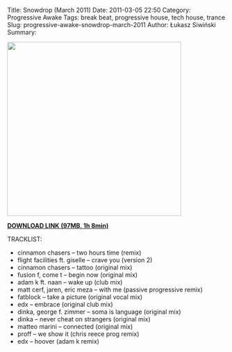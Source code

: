Title: Snowdrop (March 2011)
Date: 2011-03-05 22:50
Category: Progressive Awake
Tags: break beat, progressive house, tech house, trance
Slug: progressive-awake-snowdrop-march-2011
Author: Łukasz Siwiński
Summary: 

<!-- ### IMAGE ### -->
<a href ="https://drive.google.com/uc?export=download&id=0B_4_ynm06YZIMzBNSE9lYTRjN1U" 
    title="DOWNLOAD" target="_blank">
    <img width="400" src="https://drive.google.com/uc?export=download&id=0B1aIvu0NI6o4U05zMm5EbkZ5YjA" />
</a>

<!-- DOWNLOAD LINK -->
<a href ="https://drive.google.com/uc?export=download&id=0B_4_ynm06YZIMzBNSE9lYTRjN1U" 
    title="Progressive Awake - Snowdrop (March 2011)" target="_blank">
**DOWNLOAD LINK (97MB, 1h 8min)**
</a>

TRACKLIST:

* cinnamon chasers – two hours time (remix)
* flight facilities ft. giselle – crave you (version 2)
* cinnamon chasers – tattoo (original mix)
* fusion f, come t – begin now (original mix)
* adam k ft. naan – wake up (club mix)
* matt cerf, jaren, eric meza – with me (passive progressive remix)
* fatblock – take a picture (original vocal mix)
* edx – embrace (original club mix)
* dinka, george f. zimmer – soma is language (original mix)
* dinka – never cheat on strangers (original mix)
* matteo marini – connected (original mix)
* proff – we show it (chris reece prog remix)
* edx – hoover (adam k remix)